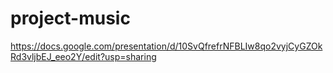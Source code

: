 # project-music

https://docs.google.com/presentation/d/10SvQfrefrNFBLIw8qo2vyjCyGZOkRd3vljbEJ_eeo2Y/edit?usp=sharing
